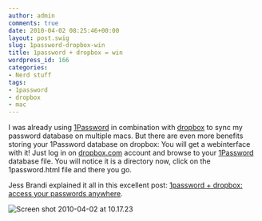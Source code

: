 ```yaml
---
author: admin
comments: true
date: 2010-04-02 08:25:46+00:00
layout: post.swig
slug: 1password-dropbox-win
title: 1password + dropbox = win
wordpress_id: 166
categories:
- Nerd stuff
tags:
- 1password
- dropbox
- mac
---
```


I was already using [1Password](http://www.1password.com) in combination with [dropbox](https://www.dropbox.com/referrals/NTEyNDQxOQ) to sync my password database on multiple macs. But there are even more benefits storing your 1Password database on dropbox: You will get a webinterface with it! Just log in on [dropbox.com](https://www.dropbox.com/referrals/NTEyNDQxOQ) account and browse to your [1Password](http://www.1password.com) database file. You will notice it is a directory now, click on the 1password.html file and there you go.

<!-- more -->

Jess Brandi explained it all in this excellent post: [1password + dropbox: access your passwords anywhere](http://jessbrandi.com/post/208691433/1password-dropbox-access-your-passwords-anywhere).

![Screen shot 2010-04-02 at 10.17.23](http://www.wllnr.nl/wp-content/uploads/2010/04/Screen-shot-2010-04-02-at-10.17.23-.png)
